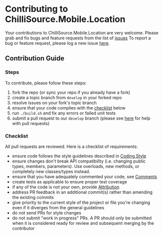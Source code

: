 # Contributing to ChilliSource.Mobile.Location #

Your contributions to ChilliSource.Mobile.Location are very welcome. Please grab and fix bugs and feature requests from the list of [issues](https://github.com/BlueChilli/ChilliSource.Mobile.Location/issues)
To report a bug or feature request, please log a new issue [here](https://github.com/BlueChilli/ChilliSource.Mobile.Location/issues).

## Contribution Guide ##

### Steps ###

To contribute, please follow these steps:

1. fork the repo (or sync your repo if you already have a fork)
2. create a topic branch from `develop` in your forked repo
3. resolve issues on your fork's topic branch
4. ensure that your code complies with the [checklist](#checklist) below
5. run `./build.sh` and fix any errors or failed unit tests
6. submit a pull request to our `develop` branch (please see [here](https://help.github.com/articles/about-pull-requests/) for help with pull requests)

### Checklist ###

All pull requests are reviewed. Here is a checklist of requirements:

* ensure code follows the style guidelines described in [Coding Style](https://github.com/BlueChilli/ChilliSource/blob/master/doc/coding-style-dotnet.md)
* ensure changes don't break API compatibility (i.e. changing public types, members, parameters). Use overloads, new methods, or completely new classes/types instead.
* ensure that you have adequately commented your code, see [Comments](https://github.com/BlueChilli/ChilliSource/blob/master/doc/comments-dotnet.md)
* create tests as applicable to ensure proper test coverage
* if any of the code is not your own, provide [Attribution](https://github.com/BlueChilli/ChilliSource/blob/master/doc/attribution-dotnet.md)
* address PR feedback in an additional commit(s) rather than amending the existing commits
* give priority to the current style of the project or file you're changing even if it diverges from the general guidelines 
* do not send PRs for style changes
* do not submit "work in progress" PRs. A PR should only be submitted when it is considered ready for review and subsequent merging by the contributor




